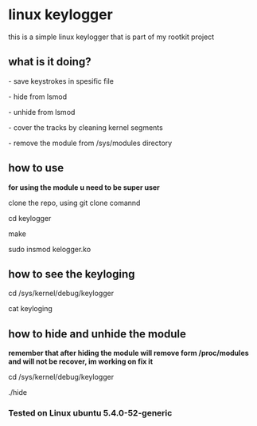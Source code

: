 <h1>linux keylogger</h1>
<p>
  this is a simple linux keylogger
  that is part of my rootkit project
</p>
<h2>what is it doing?</h2>
<p>- save keystrokes in spesific file</p> 
<p>- hide from lsmod</p> 
<p>- unhide from lsmod </p>
<p>- cover the tracks by cleaning kernel segments</p>
<p>- remove the module from /sys/modules directory </p>
<h2>how to use</h2>
<p><b>for using the module u need to be super user</b></p>
<p>clone the repo, using git clone comannd</p>
<p>cd keylogger</p>
<p>make</p>
<p>sudo insmod kelogger.ko</p>
<h2>how to see the keyloging</h2>
<p>cd /sys/kernel/debug/keylogger</p>
<p>cat keyloging</p>
<h2>how to hide and unhide the module</h2>
<p><b>remember that after hiding the module will remove form /proc/modules and will not be recover, im working on fix it</b><p>
<p>cd /sys/kernel/debug/keylogger</p>
<p>./hide</p>
<h3>Tested on Linux ubuntu 5.4.0-52-generic </h3>
